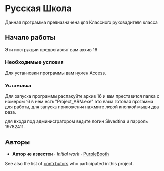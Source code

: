 
# Русская Школа 

Данная программа предназначена для Классного руковадителя класса

## Начало работы

Эти инструкции предоставлят вам архив 16  

### Необходимые условия

Для устанновки программы вам нужен Access.

### Установка

Для запуска программы распакуйте архив 16 и вам преставится папка с номером 16 в нем есть "Project_ARM.exe" это ваша готовая прогамма для работы, для запуска приложения нажмите левой кнопкой мыши два раза.

для входа под администратором ведите логин Shvedtina и парроль 19782411. 


## Авторы

* **Автор не известен** - *Initial work* - [PurpleBooth](https://github.com/PurpleBooth)

See also the list of [contributors](https://github.com/your/project/contributors) who participated in this project.
